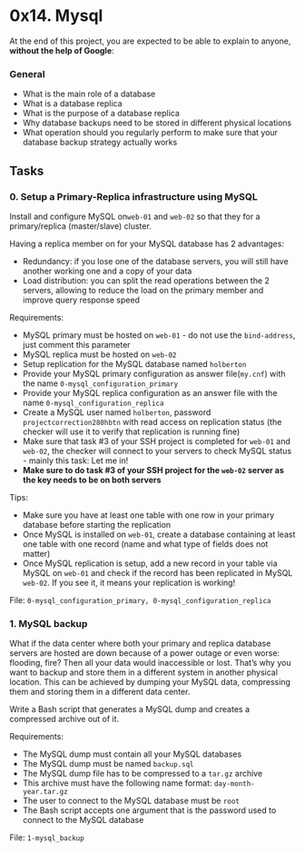 <h1>0x14. Mysql</h1>
<p>At the end of this project, you are expected to be able to explain to anyone, <strong>without the help of Google</strong>:</p>

<h3>General</h3>

<ul>
<li>What is the main role of a database</li>
<li>What is a database replica</li>
<li>What is the purpose of a database replica</li>
<li>Why database backups need to be stored in different physical locations</li>
<li>What operation should you regularly perform to make sure that your database backup strategy actually works</li>
</ul>
<h2>Tasks</h2>
  <h3>
    0. Setup a Primary-Replica infrastructure using MySQL
  </h3>
<p>Install and configure MySQL  on<code>web-01</code> and <code>web-02</code> so that they for a primary/replica (master/slave) cluster.</p>
<p>Having a replica member on for your MySQL database has 2 advantages:</p>
<ul>
<li>Redundancy: if you lose one of the database servers, you will still have another working one and a copy of your data</li>
<li>Load distribution: you can split the read operations between the 2 servers, allowing to reduce the load on the primary member and improve query response speed</li>
</ul>
<p>Requirements:</p>
<ul>
<li>MySQL primary must be hosted on <code>web-01</code> - do not use the <code>bind-address</code>,  just comment this parameter</li>
<li>MySQL replica must be hosted on <code>web-02</code></li>
<li>Setup replication for the MySQL database named <code>holberton</code></li>
<li>Provide your MySQL primary configuration as answer file(<code>my.cnf</code>) with the name <code>0-mysql_configuration_primary</code></li>
<li>Provide your MySQL replica configuration as an answer file with the name <code>0-mysql_configuration_replica</code></li>
<li>Create a MySQL user named <code>holberton</code>, password <code>projectcorrection280hbtn</code> with read access on replication status (the checker will use it to verify that replication is running fine)</li>
<li>Make sure that task #3 of your SSH project is completed for <code>web-01</code> and <code>web-02</code>, the checker will connect to your servers to check MySQL status - mainly this task: Let me in! </li>
<li><strong>Make sure to do task #3 of your SSH project for the <code>web-02</code> server as the key needs to be on both servers</strong></li>
</ul>
<p>Tips:</p>
<ul>
<li>Make sure you have at least one table with one row in your primary database before starting the replication</li>
<li>Once MySQL is installed on <code>web-01</code>, create a database containing at least one table with one record (name and what type of fields does not matter)</li>
<li>Once MySQL replication is setup, add a new record in your table via MySQL on <code>web-01</code> and check if the record has been replicated in MySQL <code>web-02</code>. If you see it, it means your replication is working!</li>
</ul>
        <p>File: <code>0-mysql_configuration_primary, 0-mysql_configuration_replica</code></p>
  <h3>
    1. MySQL backup
  </h3>
<p>What if the data center where both your primary and replica database servers are hosted are down because of a power outage or even worse: flooding, fire? Then all your data would inaccessible or lost. That&rsquo;s why you want to backup and store them in a different system in another physical location. This can be achieved by dumping your MySQL data, compressing them and storing them in a different data center.</p>
<p>Write a Bash script that generates a MySQL dump and creates a compressed archive out of it.</p>
<p>Requirements:</p>
<ul>
<li>The MySQL dump must contain all your MySQL databases</li>
<li> The MySQL dump must be named <code>backup.sql</code></li>
<li>The MySQL dump file has to be compressed to a <code>tar.gz</code> archive</li>
<li>This archive must have the following name format: <code>day-month-year.tar.gz</code></li>
<li>The user to connect to the MySQL database must be <code>root</code></li>
<li>The Bash script accepts one argument that is the password used to connect to the MySQL database</li>
</ul>
        <p>File: <code>1-mysql_backup</code></p>
